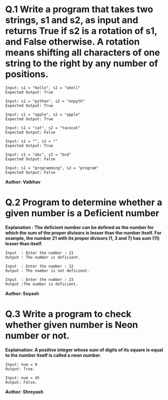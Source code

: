 # Q.1 Write a program that takes two strings, s1 and s2, as input and returns True if s2 is a rotation of s1, and False otherwise. A rotation means shifting all characters of one string to the right by any number of positions.
```
Input: s1 = "hello", s2 = "ohell"
Expected Output: True

Input: s1 = "python", s2 = "onpyth"
Expected Output: True

Input: s1 = "apple", s2 = "apple"
Expected Output: True

Input: s1 = "cat", s2 = "tacocat"
Expected Output: False

Input: s1 = "", s2 = ""
Expected Output: True

Input: s1 = "abc", s2 = "bcd"
Expected Output: False

Input: s1 = "programming", s2 = "program"
Expected Output: False
```
**Author: Vaibhav**

# Q.2 Program to determine whether a given number is a Deficient number
**Explanation :
The deficient number can be defined as the number for which the sum of the proper divisors is lesser than the number itself.
For example, the number 21 with its proper divisors (1, 3 and 7) has sum (11) lesser than itself.**
```
Input  : Enter the number : 21
Output : The number is deficient.

Input  : Enter the number : 12
Output : The number is not deficient.

Input  : Enter the number : 23
Output :The number is deficient.
```
**Author: Suyash**

# Q.3 Write a program to check whether given number is Neon number or not.
**Explaination: A positive integer whose sum of digits of its square is equal to the number itself is called a neon number.**
```
Input: num = 9
Output: True.

Input: num = 45
Output: False.
```
**Author: Shreyash**

